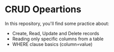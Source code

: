 # CRUD Opeartions

In this repository, you'll find some practice about:
* Create, Read, Update and Delete records
* Reading only specific columns from a table
* WHERE clause basics (column=value)
